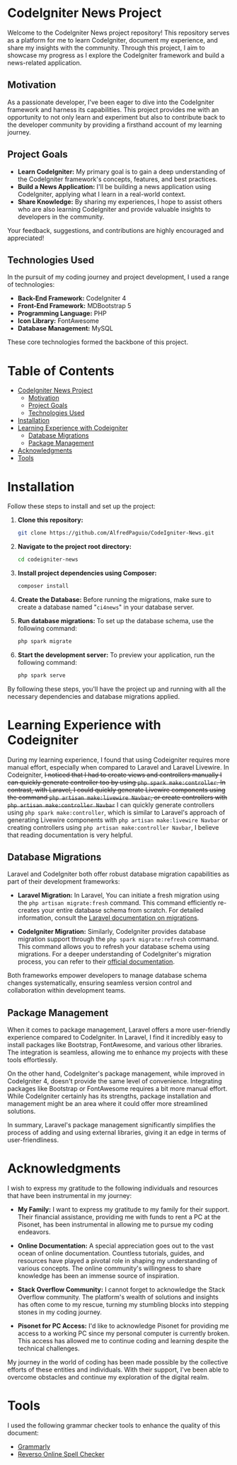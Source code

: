 # CodeIgniter News Project

Welcome to the CodeIgniter News project repository! This repository serves as a platform for me to learn CodeIgniter, document my experience, and share my insights with the community. Through this project, I aim to showcase my progress as I explore the CodeIgniter framework and build a news-related application.

## Motivation

As a passionate developer, I've been eager to dive into the CodeIgniter framework and harness its capabilities. This project provides me with an opportunity to not only learn and experiment but also to contribute back to the developer community by providing a firsthand account of my learning journey.

## Project Goals

- **Learn CodeIgniter:** My primary goal is to gain a deep understanding of the CodeIgniter framework's concepts, features, and best practices.
- **Build a News Application:** I'll be building a news application using CodeIgniter, applying what I learn in a real-world context.
- **Share Knowledge:** By sharing my experiences, I hope to assist others who are also learning CodeIgniter and provide valuable insights to developers in the community.

Your feedback, suggestions, and contributions are highly encouraged and appreciated!

## Technologies Used

In the pursuit of my coding journey and project development, I used a range of technologies:

- **Back-End Framework:** CodeIgniter 4
- **Front-End Framework:** MDBootstrap 5
- **Programming Language:** PHP
- **Icon Library:** FontAwesome
- **Database Management:** MySQL

These core technologies formed the backbone of this project.


# Table of Contents <!-- omit from toc -->
- [CodeIgniter News Project](#codeigniter-news-project)
  - [Motivation](#motivation)
  - [Project Goals](#project-goals)
  - [Technologies Used](#technologies-used)
- [Installation](#installation)
- [Learning Experience with Codeigniter](#learning-experience-with-codeigniter)
  - [Database Migrations](#database-migrations)
  - [Package Management](#package-management)
- [Acknowledgments](#acknowledgments)
- [Tools](#tools)


# Installation
Follow these steps to install and set up the project:
1. **Clone this repository:**
    ```sh
    git clone https://github.com/AlfredPaguio/CodeIgniter-News.git
    ```
2. **Navigate to the project root directory:**
    ```sh
    cd codeigniter-news
    ```
3. **Install project dependencies using Composer:**
    ```sh
    composer install
    ```
4. **Create the Database:**
    Before running the migrations, make sure to create a database named "`ci4news`" in your database server.

5. **Run database migrations:**
   To set up the database schema, use the following command:
    ```sh
    php spark migrate
    ```
6. **Start the development server:**
    To preview your application, run the following command:
    ```sh
    php spark serve
    ```
By following these steps, you'll have the project up and running with all the necessary dependencies and database migrations applied.

# Learning Experience with Codeigniter

During my learning experience, I found that using Codeigniter requires more manual effort, especially when compared to Laravel and Laravel Livewire. In Codeigniter, ~~I noticed that I had to create views and controllers manually I can quickly generate controller too by using `php spark make:controller`. In contrast, with Laravel, I could quickly generate Livewire components using the command `php artisan make:livewire Navbar`, or create controllers with `php artisan make:controller Navbar`~~ I can quickly generate controllers using `php spark make:controller`, which is similar to Laravel's approach of generating Livewire components with `php artisan make:livewire Navbar` or creating controllers using `php artisan make:controller Navbar`, I believe that reading documentation is very helpful.

## Database Migrations

Laravel and CodeIgniter both offer robust database migration capabilities as part of their development frameworks:

- **Laravel Migration:** In Laravel, You can initiate a fresh migration using the `php artisan migrate:fresh` command. This command efficiently re-creates your entire database schema from scratch. For detailed information, consult the [Laravel documentation on migrations](https://laravel.com/docs/10.x/migrations).

- **CodeIgniter Migration:** Similarly, CodeIgniter provides database migration support through the `php spark migrate:refresh` command. This command allows you to refresh your database schema using migrations. For a deeper understanding of CodeIgniter's migration process, you can refer to their [official documentation](https://codeigniter4.github.io/userguide/dbmgmt/migration.html).

Both frameworks empower developers to manage database schema changes systematically, ensuring seamless version control and collaboration within development teams.


## Package Management

When it comes to package management, Laravel offers a more user-friendly experience compared to CodeIgniter. In Laravel, I find it incredibly easy to install packages like Bootstrap, FontAwesome, and various other libraries. The integration is seamless, allowing me to enhance my projects with these tools effortlessly.

On the other hand, CodeIgniter's package management, while improved in CodeIgniter 4, doesn't provide the same level of convenience. Integrating packages like Bootstrap or FontAwesome requires a bit more manual effort. While CodeIgniter certainly has its strengths, package installation and management might be an area where it could offer more streamlined solutions.

In summary, Laravel's package management significantly simplifies the process of adding and using external libraries, giving it an edge in terms of user-friendliness.

# Acknowledgments

I wish to express my gratitude to the following individuals and resources that have been instrumental in my journey:

- **My Family:** I want to express my gratitude to my family for their support. Their financial assistance, providing me with funds to rent a PC at the Pisonet, has been instrumental in allowing me to pursue my coding endeavors.

- **Online Documentation:** A special appreciation goes out to the vast ocean of online documentation. Countless tutorials, guides, and resources have played a pivotal role in shaping my understanding of various concepts. The online community's willingness to share knowledge has been an immense source of inspiration.

- **Stack Overflow Community:** I cannot forget to acknowledge the Stack Overflow community. The platform's wealth of solutions and insights has often come to my rescue, turning my stumbling blocks into stepping stones in my coding journey.

- **Pisonet for PC Access:** I'd like to acknowledge Pisonet for providing me access to a working PC since my personal computer is currently broken. This access has allowed me to continue coding and learning despite the technical challenges.

My journey in the world of coding has been made possible by the collective efforts of these entities and individuals. With their support, I've been able to overcome obstacles and continue my exploration of the digital realm.


# Tools

I used the following grammar checker tools to enhance the quality of this document:

- [Grammarly](https://www.grammarly.com/grammar-check)
- [Reverso Online Spell Checker](https://www.reverso.net/spell-checker/english-spelling-grammar/)
